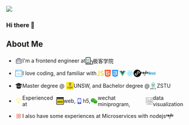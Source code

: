 ![](https://c-ssl.duitang.com/uploads/item/202006/22/20200622221138_lfeoc.thumb.1000_0.gif)
### Hi there 👋

## About Me
- <span style="display:flex; align-items:center;position:relative;top: 5px;"><img src="./statics/work.svg" width="20" height="20">I'm a frontend engineer at <img src="./statics/company.svg" width="20" height="20">极客学院
</span>

- <span style="display:flex; align-items:center;position:relative;top: 5px;"><img src="./statics/coding.svg" width="20" height="20">I love coding, and familiar with <img src="./statics/js.svg" width="20" height="20"><img src="./statics/html.svg" width="20" height="20"><img src="./statics/css.svg" width="20" height="20"><img src="./statics/vue.svg" width="20" height="20"><img src="./statics/react.svg" width="20" height="20"><img src="./statics/微信小程序.svg" width="20" height="20"><img src="./statics/node.svg" width="20" height="20"><img src="./statics/less.svg" width="20" height="20"></span>

-  <span style="display:flex; align-items:center;position:relative;top: 5px;"><img src="./statics/education.svg" width="20" height="20">Master degree @ <img src="./statics/unsw.jpg" style="width:20px;height:20px;margin:0px 0px 0px 5px;">UNSW, and Bachelor degree @ <img src="./statics/zstu.jpg" width="20" height="20">ZSTU
</span>

- <span style="display:flex; align-items:center;position:relative;top: 5px;"><img src="./statics/experience.svg" width="20" height="20">Experienced at <img src="./statics/web.svg" width="20" height="20">web, <img src="./statics/h5.svg" width="20" height="20">h5, <img src="./statics/wechat.svg" width="20" height="20">wechat miniprogram,<img src="./statics/web_anly.svg" width="20" height="20">data visualization
</span>

- <span style="display:flex; align-items:center;position:relative;top: 5px;"><img src="./statics/微服务.svg" width="20" height="20">I also have some experiences at Microservices with nodejs<img src="./statics/node.svg" width="20" height="20">
</span>
